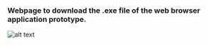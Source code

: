 ### Webpage to download the .exe file of the web browser application prototype.

![alt text](https://i.ibb.co/L5xVdjH/Screenshot-109.png)
